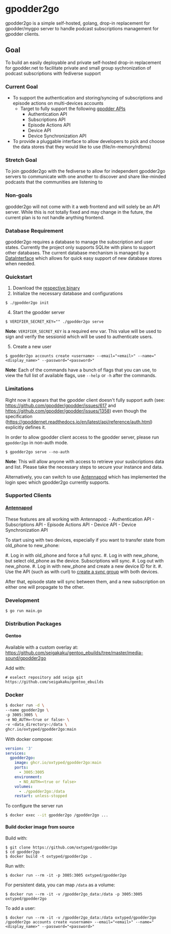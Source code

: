 # gpodder2go

gpodder2go is a simple self-hosted, golang, drop-in replacement for gpodder/mygpo server to handle podcast subscriptions management for gpodder clients.

## Goal

To build an easily deployable and private self-hosted drop-in replacement for gpodder.net to facilitate private and small group sychronization of podcast subscriptions with fediverse support

### Current Goal

- To support the authentication and storing/syncing of subscriptions and episode actions on multi-devices accounts
  - Target to fully support the following [gpodder APIs](https://gpoddernet.readthedocs.io/en/latest/api/index.html)
    - Authentication API
    - Subscriptions API
    - Episode Actions API
    - Device API
    - Device Synchronization API
- To provide a pluggable interface to allow developers to pick and choose the data stores that they would like to use (file/in-memory/rdbms)

### Stretch Goal

To join gpodder2go with the fediverse to allow for independent gpodder2go servers to communicate with one another to discover and share like-minded podcasts that the communities are listening to

### Non-goals

gpodder2go will not come with it a web frontend and will solely be an API server. While this is not totally fixed and may change in the future, the current plan is to not handle anything frontend.

### Database Requirement

gpodder2go requires a database to manage the subscription and user states. Currently the project only supports SQLite with plans to support other databases. The current database mechanism is managed by a [DataInterface](https://github.com/oxtyped/gpodder2go/blob/main/pkg/data/types.go#L8-L21) which allows for quick easy support of new database stores when needed.

### Quickstart

1. Download the [respective binary](https://github.com/oxtyped/gpodder2go/releases)
2. Initialize the necessary database and configurations

```
$ ./gpodder2go init
```

4. Start the gpodder server
```
$ VERIFIER_SECRET_KEY="" ./gpodder2go serve
```

**Note**: `VERIFIER_SECRET_KEY` is a required env var. This value will be used to sign and verify the sessionid which will be used to authenticate users.

5. Create a new user
```
$ gpodder2go accounts create <username> --email="<email>" --name="<display_name>" --password="<password>"
```
**Note**: Each of the commands have a bunch of flags that you can use, to view the full list of available flags, use `--help` or `-h` after the commands.

### Limitations

Right now it appears that the gpodder client doesn't fully support auth (see: https://github.com/gpodder/gpodder/issues/617 and https://github.com/gpodder/gpodder/issues/1358) even though the specification (https://gpoddernet.readthedocs.io/en/latest/api/reference/auth.html) explicitly defines it.

In order to allow gpodder client access to the gpodder server, please run `gpodder2go` in non-auth mode.

```
$ gpodder2go serve --no-auth
```

**Note**: This will allow anyone with access to retrieve your susbcriptions data and list. Please take the necessary steps to secure your instance and data.

Alternatively, you can switch to use [Antennapod](https://antennapod.org/) which has implemented the login spec which gpodder2go currently supports.

### Supported Clients

#### [Antennapod](https://antennapod.org/)

These features are all working with Antennapod:
    - Authentication API
    - Subscriptions API
    - Episode Actions API
    - Device API
    - Device Synchronization API

To start using with two devices, especially if you want to transfer state
from old_phone to new_phone:

#. Log in with old_phone and force a full sync.
#. Log in with new_phone, but select old_phone as the device. Subscriptions will sync.
#. Log out with new_phone.
#. Log in with new_phone and create a new device ID for it.
#. Use the API (such as with curl) to [create a sync group](https://gpoddernet.readthedocs.io/en/latest/api/reference/sync.html#device-synchronization-api) with both devices.

After that, episode state will sync between them, and a new subscription on
either one will propagate to the other.

### Development

```
$ go run main.go
```

### Distribution Packages

#### Gentoo
Available with a custom overlay at:
https://github.com/seigakaku/gentoo_ebuilds/tree/master/media-sound/gpodder2go

Add with:
```
# eselect repository add seiga git https://github.com/seigakaku/gentoo_ebuilds
```

### Docker

```sh
$ docker run -d \
--name gpodder2go \
-p 3005:3005 \
-e NO_AUTH=<true or false> \
-v <data_directory>:/data \
ghcr.io/oxtyped/gpodder2go:main
```

With docker compose:

```yaml
version: '3'
services:
  gpodder2go:
    image: ghcr.io/oxtyped/gpodder2go:main
    ports:
      - 3005:3005
    environment:
      - NO_AUTH=<true or false>
    volumes:
      - ./gpodder2go:/data
    restart: unless-stopped
```

To configure the server run

```sh
$ docker exec --it gpodder2go /gpodder2go ...
```

#### Build docker image from source

Build with:

```
$ git clone https://github.com/oxtyped/gpodder2go
$ cd gpodder2go
$ docker build -t oxtyped/gpodder2go .
```

Run with:

```
$ docker run --rm -it -p 3005:3005 oxtyped/gpodder2go
```

For persistent data, you can map `/data` as a volume:

```
$ docker run --rm -it -v /gpodder2go_data:/data -p 3005:3005 oxtyped/gpodder2go
```

To add a user:

```
$ docker run --rm -it -v /gpodder2go_data:/data oxtyped/gpodder2go /gpodder2go accounts create <username> --email="<email>" --name="<display_name>" --password="<password>"
```
